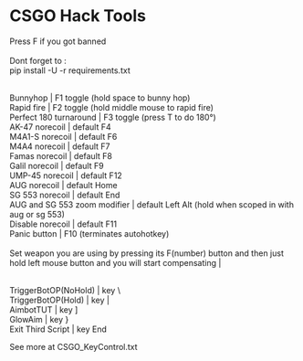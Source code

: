 # CSGO Hack Tools

Press F if you got banned <br/>
<br/>
Dont forget to : <br/>
pip install -U -r requirements.txt<br/>
 <br/>

Bunnyhop | F1 toggle (hold space to bunny hop) <br/>
Rapid fire | F2 toggle (hold middle mouse to rapid fire) <br/>
Perfect 180 turnaround | F3 toggle (press T to do 180°) <br/>
AK-47 norecoil | default F4 <br/>
M4A1-S norecoil | default F6 <br/>
M4A4 norecoil | default F7 <br/>
Famas norecoil | default F8 <br/>
Galil norecoil | default F9 <br/>
UMP-45 norecoil | default F12 <br/>
AUG norecoil | default Home <br/>
SG 553 norecoil | default End <br/>
AUG and SG 553 zoom modifier | default Left Alt (hold when scoped in with aug or sg 553) <br/>
Disable norecoil | default F11 <br/>
Panic button | F10 (terminates autohotkey) <br/>
 <br/>
Set weapon you are using by pressing its F(number) button and then just hold left mouse button and you will start compensating | <br/>
 <br/>

TriggerBotOP(NoHold) | key \ <br/>
TriggerBotOP(Hold) | key | <br/>
AimbotTUT | key ] <br/>
GlowAim | key } <br/>
Exit Third Script | key End <br/>

See more at CSGO_KeyControl.txt
